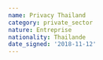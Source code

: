 ```yaml
---
name: Privacy Thailand
category: private_sector
nature: Entreprise
nationality: Thailande
date_signed: '2018-11-12'
---
```

    